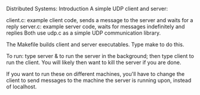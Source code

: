 Distributed Systems: Introduction
A simple UDP client and server:

client.c: example client code, sends a message to the server and waits for a reply
server.c: example server code, waits for messages indefinitely and replies
Both use udp.c as a simple UDP communication library.

The Makefile builds client and server executables. Type make to do this.

To run: type server & to run the server in the background; then type client to run the client. You will likely then want to kill the server if you are done.

If you want to run these on different machines, you'll have to change the client to send messages to the machine the server is running upon, instead of localhost.
